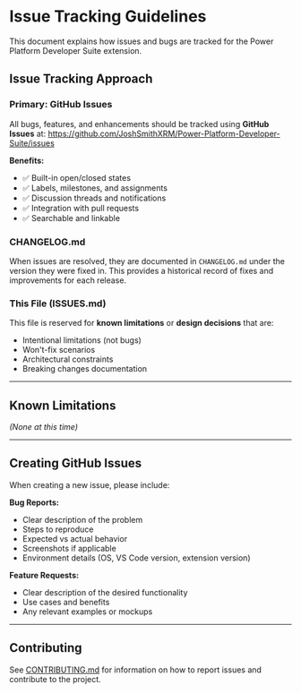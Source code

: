 # Issue Tracking Guidelines

This document explains how issues and bugs are tracked for the Power Platform Developer Suite extension.

## Issue Tracking Approach

### Primary: GitHub Issues
All bugs, features, and enhancements should be tracked using **GitHub Issues** at:
https://github.com/JoshSmithXRM/Power-Platform-Developer-Suite/issues

**Benefits:**
- ✅ Built-in open/closed states
- ✅ Labels, milestones, and assignments
- ✅ Discussion threads and notifications
- ✅ Integration with pull requests
- ✅ Searchable and linkable

### CHANGELOG.md
When issues are resolved, they are documented in `CHANGELOG.md` under the version they were fixed in. This provides a historical record of fixes and improvements for each release.

### This File (ISSUES.md)
This file is reserved for **known limitations** or **design decisions** that are:
- Intentional limitations (not bugs)
- Won't-fix scenarios
- Architectural constraints
- Breaking changes documentation

---

## Known Limitations

_(None at this time)_

---

## Creating GitHub Issues

When creating a new issue, please include:

**Bug Reports:**
- Clear description of the problem
- Steps to reproduce
- Expected vs actual behavior
- Screenshots if applicable
- Environment details (OS, VS Code version, extension version)

**Feature Requests:**
- Clear description of the desired functionality
- Use cases and benefits
- Any relevant examples or mockups

---

## Contributing

See [CONTRIBUTING.md](./CONTRIBUTING.md) for information on how to report issues and contribute to the project.
